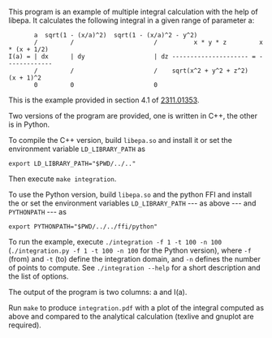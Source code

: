 This program is an example of multiple integral calculation with the help of libepa.
It calculates the following integral in a given range of parameter a:

           a  sqrt(1 - (x/a)^2)  sqrt(1 - (x/a)^2 - y^2)
           /         /                      /          x * y * z         x * (x + 1/2)
    I(a) = | dx      | dy                   | dz --------------------- = -------------
           /         /                      /    sqrt(x^2 + y^2 + z^2)     (x + 1)^2
           0         0                      0

This is the example provided in section 4.1 of [2311.01353].

Two versions of the program are provided, one is written in C++, the other is
in Python.

To compile the C++ version, build `libepa.so` and install it or set the
environment variable `LD_LIBRARY_PATH` as

    export LD_LIBRARY_PATH="$PWD/../.."

Then execute `make integration`.

To use the Python version, build `libepa.so` and the python FFI and install the
or set the environment variables `LD_LIBRARY_PATH` --- as above --- and
`PYTHONPATH` --- as

    export PYTHONPATH="$PWD/../../ffi/python"

To run the example, execute `./integration -f 1 -t 100 -n 100`
(`./integration.py -f 1 -t 100 -n 100` for the Python version), where `-f`
(from) and `-t` (to) define the integration domain, and `-n` defines the
number of points to compute. See `./integration --help` for a short
description and the list of options.

The output of the program is two columns: a and I(a).

Run `make` to produce `integration.pdf` with a plot of the integral computed
as above and compared to the analytical calculation (texlive and gnuplot are
required).

[2311.01353]: https://arxiv.org/abs/2311.01353
